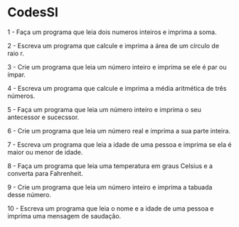 # CodesSI
1 - Faça um programa que leia dois numeros inteiros e imprima a soma.

2 - Escreva um programa que calcule e imprima a área de um círculo de raio r.

3 - Crie um programa que leia um número inteiro e imprima se ele é par ou ímpar.

4 - Escreva um programa que calcule e imprima a média aritmética de três números.

5 - Faça um programa que leia um número inteiro e imprima o seu antecessor e sucecssor.

6 - Crie um programa que leia um número real e imprima a sua parte inteira.

7 - Escreva um programa que leia a idade de uma pessoa e imprima se ela é maior ou menor de idade.

8 - Faça um programa que leia uma temperatura em graus Celsius e a converta para Fahrenheit.

9 - Crie um programa que leia um número inteiro e imprima a tabuada desse número.

10 - Escreva um programa que leia o nome e a idade de uma pessoa e imprima uma mensagem de saudação.
